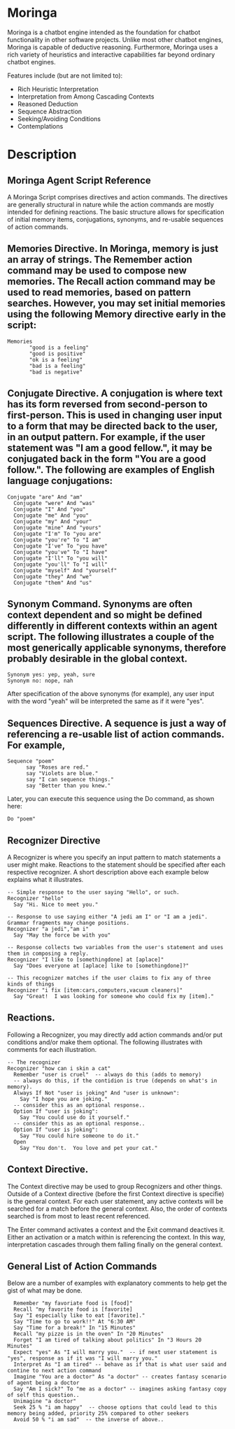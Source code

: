 # Moringa

Moringa is a chatbot engine intended as the foundation for chatbot functionality in other software projects.  Unlike most other chatbot engines, Moringa is capable of deductive reasoning.  Furthermore, Moringa uses a rich variety of heuristics and interactive capabilities far beyond ordinary chatbot engines.

Features include (but are not limited to):

* Rich Heuristic Interpretation
* Interpretation from Among Cascading Contexts
* Reasoned Deduction
* Sequence Abstraction
* Seeking/Avoiding Conditions
* Contemplations

# Description

## Moringa Agent Script Reference

A Moringa Script comprises directives and action commands.  The directives are generally structural in nature while the action commands are mostly intended for defining reactions.  The basic structure allows for specification of initial memory items, conjugations, synonyms, and re-usable sequences of action commands.

## Memories Directive.  In Moringa, memory is just an array of strings.  The Remember action command may be used to compose new memories.  The Recall action command may be used to read memories, based on pattern searches.  However, you may set initial memories using the following Memory directive early in the script:

```
Memories
       "good is a feeling"
       "good is positive"
       "ok is a feeling"
       "bad is a feeling"
       "bad is negative"
```

## Conjugate Directive.  A conjugation is where text has its form reversed from second-person to first-person.  This is used in changing user input to a form that may be directed back to the user, in an output pattern.  For example, if the user statement was "I am a good fellow.", it may be conjugated back in the form "You are a good follow.".  The following are examples of English language conjugations:

```
Conjugate "are" And "am"
  Conjugate "were" And "was"
  Conjugate "I" And "you"
  Conjugate "me" And "you"
  Conjugate "my" And "your"
  Conjugate "mine" And "yours"
  Conjugate "I'm" To "you are"
  Conjugate "you're" To "I am"
  Conjugate "I've" To "you have"
  Conjugate "you've" To "I have"
  Conjugate "I'll" To "you will"
  Conjugate "you'll" To "I will"
  Conjugate "myself" And "yourself"
  Conjugate "they" And "we"
  Conjugate "them" And "us"
```

## Synonym Command.  Synonyms are often context dependent and so might be defined differently in different contexts within an agent script.  The following illustrates a couple of the most generically applicable synonyms, therefore probably desirable in the global context.

```
Synonym yes: yep, yeah, sure
Synonym no: nope, nah
```
After specification of the above synonyms (for example), any user input with the word "yeah" will be interpreted the same as if it were "yes".

## Sequences Directive.  A sequence is just a way of referencing a re-usable list of action commands.  For example,

```
Sequence "poem"
      say "Roses are red."
      say "Violets are blue."
      say "I can sequence things."
      say "Better than you knew."
```
Later, you can execute this sequence using the Do command, as shown here:

```
Do "poem"
```

## Recognizer Directive

A Recognizer is where you specify an input pattern to match statements a user might make.  Reactions to the statement should be specified after each respective recognizer.  A short description above each example below explains what it illustrates.

```
-- Simple response to the user saying "Hello", or such.
Recognizer "hello"
  Say "Hi. Nice to meet you."
  
-- Response to use saying either "A jedi am I" or "I am a jedi".  Grammar fragments may change positions.
Recognizer "a jedi","am i"
  Say "May the force be with you"
  
-- Response collects two variables from the user's statement and uses them in composing a reply.
Recognizer "I like to [somethingdone] at [aplace]"
  Say "Does everyone at [aplace] like to [somethingdone]?"
  
-- This recognizer matches if the user claims to fix any of three kinds of things
Recognizer "i fix [item:cars,computers,vacuum cleaners]"
  Say "Great!  I was looking for someone who could fix my [item]."
```

## Reactions.

Following a Recognizer, you may directly add action commands and/or put conditions and/or make them optional.  The following illustrates with comments for each illustration.

```
-- The recognizer
Recognizer "how can i skin a cat"
  Remember "user is cruel"  -- always do this (adds to memory)
  -- always do this, if the contidion is true (depends on what's in memory).
  Always If Not "user is joking" And "user is unknown":
    Say "I hope you are joking."
  -- consider this as an optional response..
  Option If "user is joking":
    Say "You could use do it yourself."
  -- consider this as an optional response..
  Option If "user is joking":
    Say "You could hire someone to do it."
  Open
    Say "You don't.  You love and pet your cat."
```

## Context Directive.

The Context directive may be used to group Recognizers and other things.  Outside of a Context directive (before the first Context directive is specifie) is the general context.  For each user statement, any active contexts will be searched for a match before the general context.  Also, the order of contexts searched is from most to least recent referenced.  

The Enter command activates a context and the Exit command deactives it.  Either an activation or a match within is referencing the context.  In this way, interpretation cascades through them falling finally on the general context.

## General List of Action Commands

Below are a number of examples with explanatory comments to help get the gist of what may be done.

```
  Remember "my favoriate food is [food]"
  Recall "my favorite food is [favorite]
  Say "I especially like to eat [favorite]."
  Say "Time to go to work!!" At "6:30 AM"
  Say "Time for a break!" In "15 Minutes"
  Recall "my pizze is in the oven" In "20 Minutes"
  Forget "I am tired of talking about politics" In "3 Hours 20 Minutes"
  Expect "yes" As "I will marry you."  -- if next user statement is "yes", response as if it was "I will marry you."
  Interpret As "I am tired" -- behave as if that is what user said and contine to next action command
  Imagine "You are a doctor" As "a doctor" -- creates fantasy scenario of agent being a doctor
  Say "Am I sick?" To "me as a doctor" -- imagines asking fantasy copy of self this question..
  Unimagine "a doctor"
  Seek 25 % "i am happy"  -- choose options that could lead to this memory being added, priority 25% compared to other seekers
  Avoid 50 % "i am sad"  -- the inverse of above..
```


